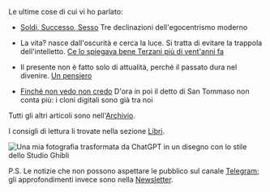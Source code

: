 Le ultime cose di cui vi ho parlato:

- [Soldi, Successo, Sesso](/articles/2025-05-22-le-tre-s.html) Tre declinazioni dell'egocentrismo moderno

- La vita? nasce dall'oscurità e cerca la luce. Si tratta di evitare la trappola dell'intelletto. [Ce lo spiegava bene Terzani più di vent'anni fa](/articles/2025-05-19-terzani.html)

- Il presente non è fatto solo di attualità, perché il passato dura nel divenire. [Un pensiero](/articles/2025-05-13-sulle-notizie.html)

- [Finché non vedo non credo](/articles/2025-04-15-clone-digitale.html) D'ora in poi il detto di San Tommaso non conta più: i cloni digitali sono già tra noi

Tutti gli altri articoli sono nell'[Archivio](/pages/archivio.html).

I consigli di lettura li trovate nella sezione [Libri](/pages/libri.html).

![Una mia fotografia trasformata da ChatGPT in un disegno con lo stile dello Studio Ghibli](profilo-ghibli.jpg)

P.S. Le notizie che non possono aspettare le pubblico sul canale [Telegram](https://t.me/yuridiprodo); gli approfondimenti invece sono nella [Newsletter](/pages/newsletter.html).
